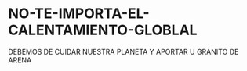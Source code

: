 # NO-TE-IMPORTA-EL-CALENTAMIENTO-GLOBLAL
DEBEMOS DE CUIDAR NUESTRA PLANETA Y APORTAR U GRANITO DE ARENA
